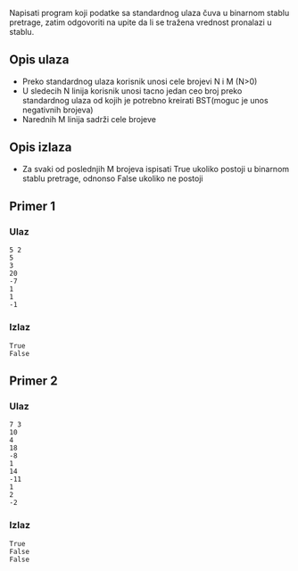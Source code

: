 Napisati program koji podatke sa standardnog ulaza čuva u binarnom stablu pretrage, zatim odgovoriti na upite da li se tražena vrednost pronalazi u stablu.

## Opis ulaza

  - Preko standardnog ulaza korisnik unosi cele brojevi N i M (N>0)
  - U sledecih N linija korisnik unosi tacno jedan ceo broj preko standardnog ulaza od kojih je potrebno kreirati BST(moguc je unos negativnih brojeva)
  - Narednih M linija sadrži cele brojeve

## Opis izlaza

  - Za svaki od poslednjih M brojeva ispisati True ukoliko postoji u binarnom stablu pretrage, odnonso False ukoliko ne postoji

## Primer 1

### Ulaz

~~~
5 2
5
3
20
-7
1
1
-1
~~~

### Izlaz

~~~
True
False
~~~

## Primer 2

### Ulaz

~~~
7 3
10
4
18
-8
1
14
-11
1
2
-2
~~~

### Izlaz

~~~
True
False
False
~~~

